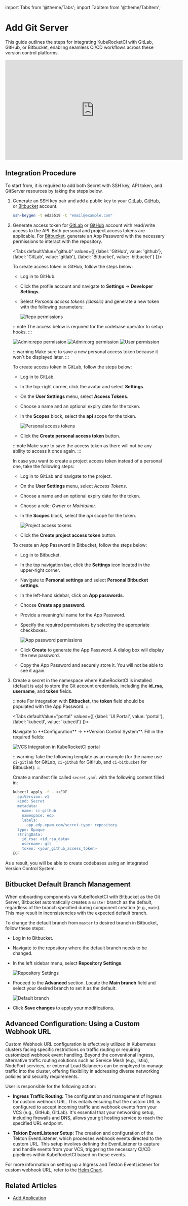 import Tabs from '@theme/Tabs';
import TabItem from '@theme/TabItem';

# Add Git Server

This guide outlines the steps for integrating KubeRocketCI with GitLab, GitHub, or Bitbucket, enabling seamless CI/CD workflows across these version control platforms.

<div style={{ display: 'flex', justifyContent: 'center' }}>
<iframe width="560" height="315" src="https://www.youtube.com/embed/pzheGwBLZvU" title="Install KubeRocketCI via Civo" frameborder="0" allow="accelerometer; autoplay; clipboard-write; encrypted-media; gyroscope; picture-in-picture" allowfullscreen="allowfullscreen"></iframe>
</div>

## Integration Procedure

To start from, it is required to add both Secret with SSH key, API token, and GitServer resources by taking the steps below.

1. Generate an SSH key pair and add a public key to your [GitLab](https://docs.gitlab.com/ee/user/ssh.html), [GitHub](https://docs.github.com/en/authentication/connecting-to-github-with-ssh/generating-a-new-ssh-key-and-adding-it-to-the-ssh-agent), or [Bitbucket](https://support.atlassian.com/bitbucket-cloud/docs/configure-ssh-and-two-step-verification) account.

    ```bash
    ssh-keygen -t ed25519 -C "email@example.com"
    ```

2. Generate access token for [GitLab](https://docs.gitlab.com/ee/user/profile/personal_access_tokens.html) or [GitHub](https://docs.github.com/en/authentication/keeping-your-account-and-data-secure/creating-a-personal-access-token) account with read/write access to the API. Both personal and project access tokens are applicable.
For [Bitbucket](https://support.atlassian.com/bitbucket-cloud/docs/app-passwords), generate an App Password with the necessary permissions to interact with the repository.

    <Tabs
      defaultValue="github"
      values={[
        {label: 'GitHub', value: 'github'},
        {label: 'GitLab', value: 'gitlab'},
        {label: 'Bitbucket', value: 'bitbucket'}
      ]}>

      <TabItem value="github">
      To create access token in GitHub, follow the steps below:

      * Log in to GitHub.
      * Click the profile account and navigate to **Settings** -> **Developer Settings**.
      * Select *Personal access tokens (classic)* and generate a new token with the following parameters:

        ![Repo permissions](../assets/operator-guide/github-scopes-1.png "Repo permissions")

      :::note
        The access below is required for the codebase operator to setup hooks.
      :::

      ![Admin:repo permission](../assets/operator-guide/github-scopes-2.png "Admin:repo permission")
      ![Admin:org permission](../assets/operator-guide/github-scopes-4.png "Admin:org permission")
      ![User permission](../assets/operator-guide/github-scopes-3.png "User permission")

      :::warning
        Make sure to save a new personal access token because it won`t be displayed later.
      :::
      </TabItem>

      <TabItem value="gitlab">
      To create access token in GitLab, follow the steps below:

      * Log in to GitLab.
      * In the top-right corner, click the avatar and select **Settings**.
      * On the **User Settings** menu, select **Access Tokens**.
      * Choose a name and an optional expiry date for the token.
      * In the **Scopes** block, select the **api** scope for the token.

        ![Personal access tokens](../assets/operator-guide/scopes.png "Personal access tokens")

      * Click the **Create personal access token** button.

      :::note
        Make sure to save the access token as there will not be any ability to access it once again.
      :::

      In case you want to create a project access token instead of a personal one, take the following steps:

      * Log in to GitLab and navigate to the project.
      * On the **User Settings** menu, select *Access Tokens*.
      * Choose a name and an optional expiry date for the token.
      * Choose a role: *Owner* or *Maintainer*.
      * In the **Scopes** block, select the *api* scope for the token.

        ![Project access tokens](../assets/operator-guide/scopes-project.png "Project access tokens")

      * Click the **Create project access token** button.
      </TabItem>

      <TabItem value="bitbucket">
      To create an App Password in Bitbucket, follow the steps below:

      * Log in to Bitbucket.
      * In the top navigation bar, click the **Settings** icon located in the upper-right corner.
      * Navigate to **Personal settings** and select **Personal Bitbucket settings**.
      * In the left-hand sidebar, click on **App passwords**.
      * Choose **Create app password**.
      * Provide a meaningful name for the App Password.
      * Specify the required permissions by selecting the appropriate checkboxes.

        ![App password permissions](../assets/operator-guide/git-servers/app-password-permissions.png "App password permissions")

      * Click **Create** to generate the App Password. A dialog box will display the new password.
      * Copy the App Password and securely store it. You will not be able to see it again.
      </TabItem>
    </Tabs>

3. Create a secret in the namespace where KubeRocketCI is installed (default is `edp`) to store the Git account credentials, including the **id_rsa**, **username**, and **token** fields.

   :::note
   For integration with **Bitbucket**, the **token** field should be populated with the App Password.
   :::

    <Tabs
      defaultValue="portal"
      values={[
        {label: 'UI Portal', value: 'portal'},
        {label: 'kubectl', value: 'kubectl'}
      ]}>

      <TabItem value="portal">
      Navigate to **Configuration** -> **Version Control System**. Fill in the required fields:

      ![VCS Integration in KubeRocketCI portal](../assets/operator-guide/github_integration.png "GitHub integration")
      </TabItem>

      <TabItem value="kubectl">

      :::warning
        Take the following template as an example (for the name use `ci-gitlab` for GitLab, `ci-github` for GitHub, and `ci-bitbucket` for Bitbucket):
      :::

      Create a manifest file called `secret.yaml` with the following content filled in:

      ```bash
      kubectl apply -f - <<EOF
        apiVersion: v1
        kind: Secret
        metadata:
          name: ci-github
          namespace: edp
          labels:
            app.edp.epam.com/secret-type: repository
        type: Opaque
        stringData:
          id_rsa: <id_rsa_data>
          username: git
          token: <your_github_access_token>
      EOF

      ```

      </TabItem>
    </Tabs>

As a result, you will be able to create codebases using an integrated Version Control System.

## Bitbucket Default Branch Management

When onboarding components via KubeRocketCI with Bitbucket as the Git Server, Bitbucket automatically creates a `master` branch as the default, regardless of the branch specified during component creation (e.g., `main`). This may result in inconsistencies with the expected default branch.

To change the default branch from `master` to desired branch in Bitbucket, follow these steps:

* Log in to Bitbucket.
* Navigate to the repository where the default branch needs to be changed.
* In the left sidebar menu, select **Repository Settings**.

  ![Repository Settings](../assets/operator-guide/git-servers/repository-settings.png "Repository settings")

* Proceed to the **Advanced** section. Locate the **Main branch** field and select your desired branch to set it as the default.

  ![Default branch](../assets/operator-guide/git-servers/default-branch.png "Default branch")

* Click **Save changes** to apply your modifications.

## Advanced Configuration: Using a Custom Webhook URL

Custom Webhook URL configuration is effectively utilized in Kubernetes clusters facing specific restrictions on traffic routing or requiring customized webhook event handling. Beyond the conventional Ingress, alternative traffic routing solutions such as Service Mesh (e.g., Istio), NodePort services, or external Load Balancers can be employed to manage traffic into the cluster, offering flexibility in addressing diverse networking policies and security requirements.

User is responsible for the following action:

* **Ingress Traffic Routing:** The configuration and management of Ingress for custom webhook URL. This entails ensuring that the custom URL is configured to accept incoming traffic and webhook events from your VCS (e.g., GitHub, GitLab). It's essential that your networking setup, including firewalls and DNS, allows your git hosting service to reach the specified URL endpoint.

* **Tekton EventListener Setup:** The creation and configuration of the Tekton EventListener, which processes webhook events directed to the custom URL. This setup involves defining the EventListener to capture and handle events from your VCS, triggering the necessary CI/CD pipelines within KubeRocketCI based on these events.

For more information on setting up a Ingress and Tekton EventListener for custom webhook URL, refer to the [Helm Chart](https://github.com/epam/edp-tekton/tree/release/0.12/charts/pipelines-library/templates/resources/gitservers).

## Related Articles

* [Add Application](add-application.md)
